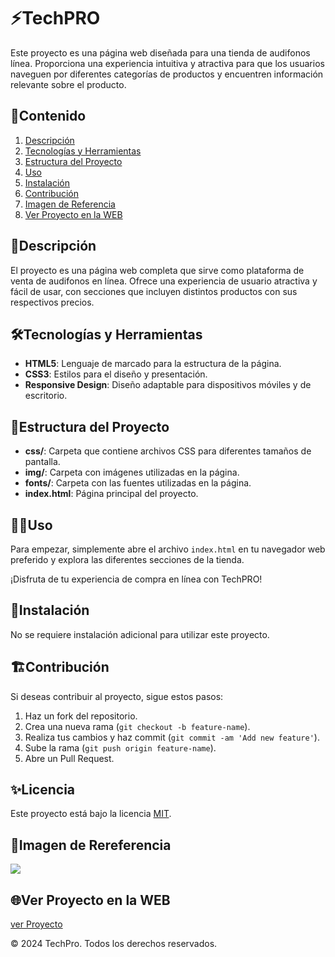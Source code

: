 # ⚡️TechPRO

Este proyecto es una página web diseñada para una tienda de audifonos línea. Proporciona una experiencia intuitiva y atractiva para que los usuarios naveguen por diferentes categorías de productos y encuentren información relevante sobre el producto.

## 🎯Contenido

1. [Descripción](#descripción)
2. [Tecnologías y Herramientas](#tecnologías-y-herramientas)
3. [Estructura del Proyecto](#estructura-del-proyecto)
4. [Uso](#uso)
5. [Instalación](#instalación)
6. [Contribución](#contribución)
7. [Imagen de Referencia](#imagen-de-rereferencia)
8. [Ver Proyecto en la WEB](#ver-proyecto-en-la-web)

## 📝Descripción

El proyecto es una página web completa que sirve como plataforma de venta de audifonos en línea. Ofrece una experiencia de usuario atractiva y fácil de usar, con secciones que incluyen distintos productos con sus respectivos precios.

## 🛠️Tecnologías y Herramientas

- **HTML5**: Lenguaje de marcado para la estructura de la página.
- **CSS3**: Estilos para el diseño y presentación.
- **Responsive Design**: Diseño adaptable para dispositivos móviles y de escritorio.

## 🚀Estructura del Proyecto

- **css/**: Carpeta que contiene archivos CSS para diferentes tamaños de pantalla.
- **img/**: Carpeta con imágenes utilizadas en la página.
- **fonts/**: Carpeta con las fuentes utilizadas en la página.
- **index.html**: Página principal del proyecto.

## 🧑‍💻Uso

Para empezar, simplemente abre el archivo `index.html` en tu navegador web preferido y explora las diferentes secciones de la tienda.

¡Disfruta de tu experiencia de compra en línea con TechPRO!

## 📌Instalación

No se requiere instalación adicional para utilizar este proyecto.

## 🏗️Contribución

Si deseas contribuir al proyecto, sigue estos pasos:

1. Haz un fork del repositorio.
2. Crea una nueva rama (`git checkout -b feature-name`).
3. Realiza tus cambios y haz commit (`git commit -am 'Add new feature'`).
4. Sube la rama (`git push origin feature-name`).
5. Abre un Pull Request.

## ✨Licencia

Este proyecto está bajo la licencia [MIT](https://opensource.org/licenses/MIT).

## 🙈Imagen de Rereferencia

![](https://i.postimg.cc/ZYNNsthC/TechPRO.png)

## 🌐Ver Proyecto en la WEB

[ver Proyecto](https://jmatochepascual.github.io/TechPRO/)

© 2024 TechPro. Todos los derechos reservados.

